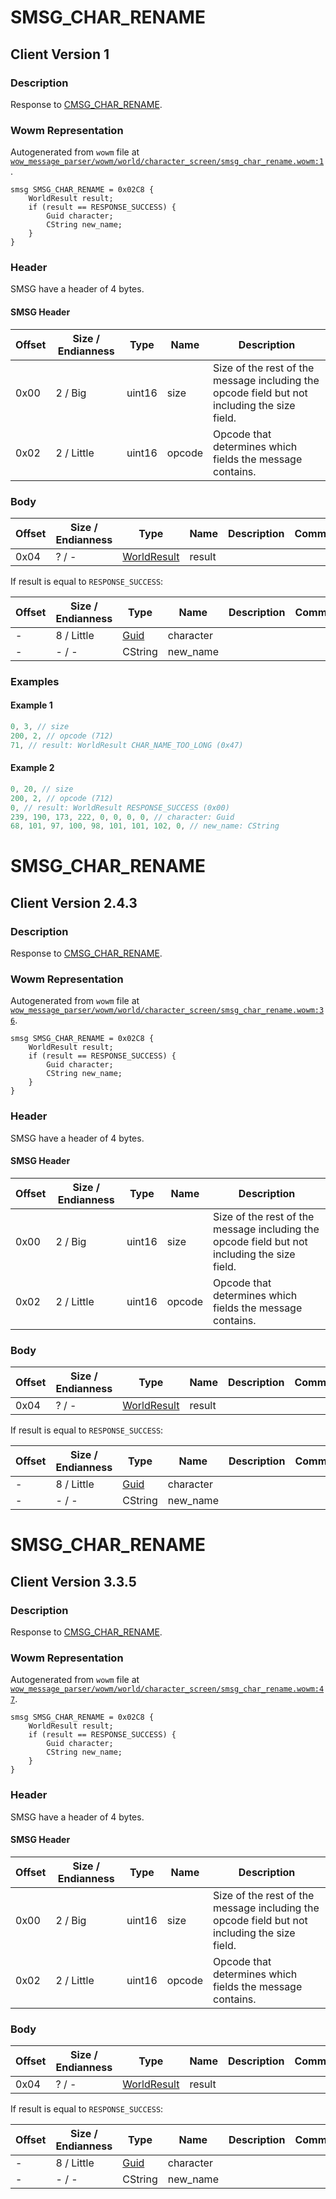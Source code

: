 # SMSG_CHAR_RENAME

## Client Version 1

### Description

Response to [CMSG_CHAR_RENAME](./cmsg_char_rename.md).

### Wowm Representation

Autogenerated from `wowm` file at [`wow_message_parser/wowm/world/character_screen/smsg_char_rename.wowm:1`](https://github.com/gtker/wow_messages/tree/main/wow_message_parser/wowm/world/character_screen/smsg_char_rename.wowm#L1).
```rust,ignore
smsg SMSG_CHAR_RENAME = 0x02C8 {
    WorldResult result;
    if (result == RESPONSE_SUCCESS) {
        Guid character;
        CString new_name;
    }
}
```
### Header

SMSG have a header of 4 bytes.

#### SMSG Header

| Offset | Size / Endianness | Type   | Name   | Description |
| ------ | ----------------- | ------ | ------ | ----------- |
| 0x00   | 2 / Big           | uint16 | size   | Size of the rest of the message including the opcode field but not including the size field.|
| 0x02   | 2 / Little        | uint16 | opcode | Opcode that determines which fields the message contains.|

### Body

| Offset | Size / Endianness | Type | Name | Description | Comment |
| ------ | ----------------- | ---- | ---- | ----------- | ------- |
| 0x04 | ? / - | [WorldResult](worldresult.md) | result |  |  |

If result is equal to `RESPONSE_SUCCESS`:

| Offset | Size / Endianness | Type | Name | Description | Comment |
| ------ | ----------------- | ---- | ---- | ----------- | ------- |
| - | 8 / Little | [Guid](../spec/packed-guid.md) | character |  |  |
| - | - / - | CString | new_name |  |  |

### Examples

#### Example 1

```c
0, 3, // size
200, 2, // opcode (712)
71, // result: WorldResult CHAR_NAME_TOO_LONG (0x47)
```
#### Example 2

```c
0, 20, // size
200, 2, // opcode (712)
0, // result: WorldResult RESPONSE_SUCCESS (0x00)
239, 190, 173, 222, 0, 0, 0, 0, // character: Guid
68, 101, 97, 100, 98, 101, 101, 102, 0, // new_name: CString
```
# SMSG_CHAR_RENAME

## Client Version 2.4.3

### Description

Response to [CMSG_CHAR_RENAME](./cmsg_char_rename.md).

### Wowm Representation

Autogenerated from `wowm` file at [`wow_message_parser/wowm/world/character_screen/smsg_char_rename.wowm:36`](https://github.com/gtker/wow_messages/tree/main/wow_message_parser/wowm/world/character_screen/smsg_char_rename.wowm#L36).
```rust,ignore
smsg SMSG_CHAR_RENAME = 0x02C8 {
    WorldResult result;
    if (result == RESPONSE_SUCCESS) {
        Guid character;
        CString new_name;
    }
}
```
### Header

SMSG have a header of 4 bytes.

#### SMSG Header

| Offset | Size / Endianness | Type   | Name   | Description |
| ------ | ----------------- | ------ | ------ | ----------- |
| 0x00   | 2 / Big           | uint16 | size   | Size of the rest of the message including the opcode field but not including the size field.|
| 0x02   | 2 / Little        | uint16 | opcode | Opcode that determines which fields the message contains.|

### Body

| Offset | Size / Endianness | Type | Name | Description | Comment |
| ------ | ----------------- | ---- | ---- | ----------- | ------- |
| 0x04 | ? / - | [WorldResult](worldresult.md) | result |  |  |

If result is equal to `RESPONSE_SUCCESS`:

| Offset | Size / Endianness | Type | Name | Description | Comment |
| ------ | ----------------- | ---- | ---- | ----------- | ------- |
| - | 8 / Little | [Guid](../spec/packed-guid.md) | character |  |  |
| - | - / - | CString | new_name |  |  |

# SMSG_CHAR_RENAME

## Client Version 3.3.5

### Description

Response to [CMSG_CHAR_RENAME](./cmsg_char_rename.md).

### Wowm Representation

Autogenerated from `wowm` file at [`wow_message_parser/wowm/world/character_screen/smsg_char_rename.wowm:47`](https://github.com/gtker/wow_messages/tree/main/wow_message_parser/wowm/world/character_screen/smsg_char_rename.wowm#L47).
```rust,ignore
smsg SMSG_CHAR_RENAME = 0x02C8 {
    WorldResult result;
    if (result == RESPONSE_SUCCESS) {
        Guid character;
        CString new_name;
    }
}
```
### Header

SMSG have a header of 4 bytes.

#### SMSG Header

| Offset | Size / Endianness | Type   | Name   | Description |
| ------ | ----------------- | ------ | ------ | ----------- |
| 0x00   | 2 / Big           | uint16 | size   | Size of the rest of the message including the opcode field but not including the size field.|
| 0x02   | 2 / Little        | uint16 | opcode | Opcode that determines which fields the message contains.|

### Body

| Offset | Size / Endianness | Type | Name | Description | Comment |
| ------ | ----------------- | ---- | ---- | ----------- | ------- |
| 0x04 | ? / - | [WorldResult](worldresult.md) | result |  |  |

If result is equal to `RESPONSE_SUCCESS`:

| Offset | Size / Endianness | Type | Name | Description | Comment |
| ------ | ----------------- | ---- | ---- | ----------- | ------- |
| - | 8 / Little | [Guid](../spec/packed-guid.md) | character |  |  |
| - | - / - | CString | new_name |  |  |

